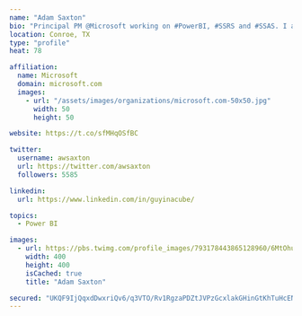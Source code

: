 ```yaml
---
name: "Adam Saxton"
bio: "Principal PM @Microsoft working on #PowerBI, #SSRS and #SSAS. I also go by @GuyInACube"
location: Conroe, TX
type: "profile"
heat: 78

affiliation:
  name: Microsoft
  domain: microsoft.com
  images:
    - url: "/assets/images/organizations/microsoft.com-50x50.jpg"
      width: 50
      height: 50

website: https://t.co/sfMHqOSfBC

twitter:
  username: awsaxton
  url: https://twitter.com/awsaxton
  followers: 5585

linkedin:
  url: https://www.linkedin.com/in/guyinacube/

topics:
  - Power BI

images:
  - url: https://pbs.twimg.com/profile_images/793178443865128960/6MtOhub__400x400.jpg
    width: 400
    height: 400
    isCached: true
    title: "Adam Saxton"

secured: "UKQF9IjQqxdDwxriQv6/q3VTO/Rv1RgzaPDZtJVPzGcxlakGHinGtKhTuHcENmCmHtKE+fM+Jz6B4kFYVsTC8n4Q7PW4Bh9ek8uZAEKREYQCHYom02hXqmYjRETBOFxiwsm9M38b4CNUofuf4VB3BGAWyEwuf/xXvSdhbXArPX0f00lqVU9IKKrfMThFtR3pFIbcvEv30RH581E8Z5AIWKyri2eoKq1j6wbEVsGnhHfMn7vTE1G/HAOAdRy+xkPIFnatbqJ1q0pEbeuS81KNu43fGl17OxUjkg3RoMSmUqnS9AAypLmZH5J5enNt92TU8HzuaLxE1nOvCM3DNTH/8/7fDcVcw8kQqS5NDRIuWY0jqrtjpSpmwWSgDx2gvINisuf+/X1nIUcdLs5z2Rl658IpfwW2bTgNY2xYWjwg5yQ=;KlGVKYyzvF3WlyRcj70osw=="
---
```


